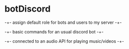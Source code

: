 # botDiscord

-+- assign default role for bots and users to my server -+-

-+- basic commands for an usual discord bot -+-

-+- connected to an audio API for playing music/videos -+-
